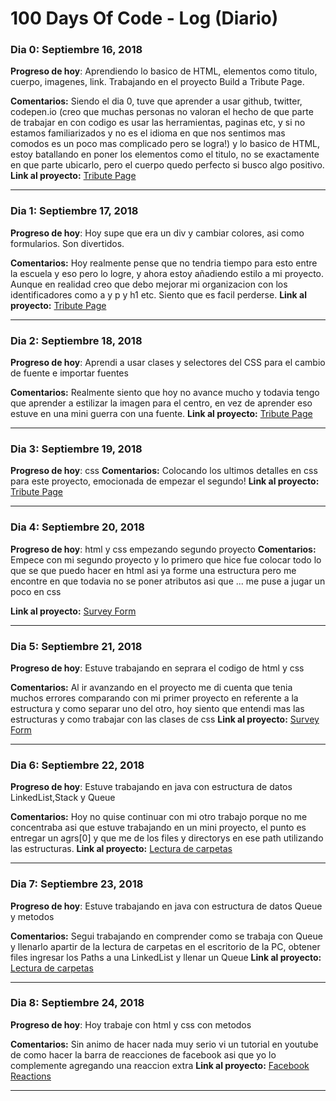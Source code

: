 # 100 Days Of Code - Log (Diario)

### Dia 0: Septiembre 16, 2018 

**Progreso de hoy**: Aprendiendo lo basico de HTML, elementos como titulo, cuerpo, imagenes, link. Trabajando en el proyecto Build a Tribute Page.

**Comentarios:** Siendo el dia 0, tuve que aprender a usar github, twitter, codepen.io (creo que muchas personas no valoran el hecho de que parte de trabajar en con codigo es usar las herramientas, paginas etc, y si no estamos familiarizados y no es el idioma en que nos sentimos mas comodos es un poco mas complicado pero se logra!) y lo basico de HTML, estoy batallando en poner los elementos como el titulo, no se exactamente en que parte ubicarlo, pero el cuerpo quedo perfecto si busco algo positivo.
**Link al proyecto:** [Tribute Page](https://codepen.io/eli-perez-/pen/EerROz)
______________________________________________________________________________________________________________
### Dia 1: Septiembre 17, 2018 

**Progreso de hoy**: Hoy supe que era un div y cambiar colores, asi como formularios. Son divertidos.

**Comentarios:** Hoy realmente pense que no tendria tiempo para esto entre la escuela y eso pero lo logre, y ahora estoy añadiendo estilo a mi proyecto. Aunque en realidad creo que debo mejorar mi organizacion con los identificadores como a y p y h1 etc. Siento que es facil perderse.
**Link al proyecto:** [Tribute Page](https://codepen.io/eli-perez-/pen/EerROz)
______________________________________________________________________________________________________________
### Dia 2: Septiembre 18, 2018 

**Progreso de hoy**: Aprendi a usar clases y selectores del CSS para el cambio de fuente e importar fuentes

**Comentarios:** Realmente siento que hoy no avance mucho y todavia tengo que aprender a estilizar la imagen para el centro, en vez de aprender eso estuve en una mini guerra con una fuente.
**Link al proyecto:** [Tribute Page](https://codepen.io/eli-perez-/pen/EerROz)
______________________________________________________________________________________________________________
### Dia 3: Septiembre 19, 2018 

**Progreso de hoy**: css
**Comentarios:** Colocando los ultimos detalles en css para este proyecto, emocionada de empezar el segundo!
**Link al proyecto:** [Tribute Page](https://codepen.io/eli-perez-/project/full/XaNyYW/)
______________________________________________________________________________________________________________
### Dia 4: Septiembre 20, 2018 

**Progreso de hoy**: html y css empezando segundo proyecto
**Comentarios:** Empece con mi segundo proyecto y lo primero que hice fue colocar todo lo que se que puedo hacer en html asi ya forme una estructura pero me encontre en que todavia no se poner atributos asi que ... me puse a jugar un poco en css

**Link al proyecto:** [Survey Form](https://codepen.io/eli-perez-/pen/pOGZyq)
______________________________________________________________________________________________________________
### Dia 5: Septiembre 21, 2018 

**Progreso de hoy**: Estuve trabajando en seprara el codigo de html y css

**Comentarios:** Al ir avanzando en el proyecto me di cuenta que tenia muchos errores comparando con mi primer proyecto en referente a la estructura y como separar uno del otro, hoy siento que entendi mas las estructuras y como trabajar con las clases de css
**Link al proyecto:** [Survey Form](https://codepen.io/eli-perez-/pen/pOGZyq)
______________________________________________________________________________________________________________
### Dia 6: Septiembre 22, 2018 

**Progreso de hoy**: Estuve trabajando en java con estructura de datos LinkedList,Stack y Queue

**Comentarios:** Hoy no quise continuar con mi otro trabajo porque no me concentraba asi que estuve trabajando en un mini proyecto, el punto es entregar un agrs[0] y que me de los files y directorys en ese path utilizando las estructuras.
**Link al proyecto:** [Lectura de carpetas](//)
______________________________________________________________________________________________________________
### Dia 7: Septiembre 23, 2018 

**Progreso de hoy**: Estuve trabajando en java con estructura de datos Queue y metodos

**Comentarios:** Segui trabajando en comprender como se trabaja con Queue y llenarlo apartir de la lectura de carpetas en el escritorio de la PC, obtener files ingresar los Paths a una LinkedList y llenar un Queue 
**Link al proyecto:** [Lectura de carpetas](//)
______________________________________________________________________________________________________________
### Dia 8: Septiembre 24, 2018 

**Progreso de hoy**: Hoy trabaje con html y css con metodos

**Comentarios:** Sin animo de hacer nada muy serio vi un tutorial en youtube de como hacer la barra de reacciones de facebook asi que yo lo complemente agregando una reaccion extra 
**Link al proyecto:** [Facebook Reactions](https://codepen.io/eli-perez-/full/xaNvgG/)
______________________________________________________________________________________________________________

